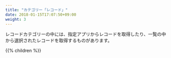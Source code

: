 ```yaml
---
title: "カテゴリー「レコード」"
date: 2018-01-15T17:07:50+09:00
weight: 3
---
```


レコードカテゴリーの中には、指定アプリからレコードを取得したり、一覧の中から選択されたレコードを取得するものがあります。

{{% children  %}}
